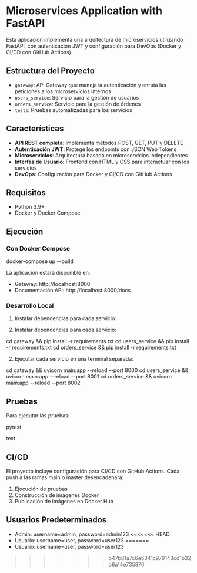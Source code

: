 # Microservices Application with FastAPI

Esta aplicación implementa una arquitectura de microservicios utilizando FastAPI, con autenticación JWT y configuración para DevOps (Docker y CI/CD con GitHub Actions).

## Estructura del Proyecto

- `gateway`: API Gateway que maneja la autenticación y enruta las peticiones a los microservicios internos
- `users_service`: Servicio para la gestión de usuarios
- `orders_service`: Servicio para la gestión de órdenes
- `tests`: Pruebas automatizadas para los servicios

## Características

- **API REST completa**: Implementa métodos POST, GET, PUT y DELETE
- **Autenticación JWT**: Protege los endpoints con JSON Web Tokens
- **Microservicios**: Arquitectura basada en microservicios independientes
- **Interfaz de Usuario**: Frontend con HTML y CSS para interactuar con los servicios
- **DevOps**: Configuración para Docker y CI/CD con GitHub Actions

## Requisitos

- Python 3.9+
- Docker y Docker Compose

## Ejecución

### Con Docker Compose

docker-compose up --build


La aplicación estará disponible en:
- Gateway: http://localhost:8000
- Documentación API: http://localhost:8000/docs

### Desarrollo Local

1. Instalar dependencias para cada servicio:


1. Instalar dependencias para cada servicio:

cd gateway && pip install -r requirements.txt
cd users_service && pip install -r requirements.txt
cd orders_service && pip install -r requirements.txt


2. Ejecutar cada servicio en una terminal separada:

cd gateway && uvicorn main:app --reload --port 8000
cd users_service && uvicorn main:app --reload --port 8001
cd orders_service && uvicorn main:app --reload --port 8002



## Pruebas

Para ejecutar las pruebas:

pytest

text

## CI/CD

El proyecto incluye configuración para CI/CD con GitHub Actions. Cada push a las ramas main o master desencadenará:
1. Ejecución de pruebas
2. Construcción de imágenes Docker
3. Publicación de imágenes en Docker Hub

## Usuarios Predeterminados

- Admin: username=admin, password=admin123
<<<<<<< HEAD
- Usuario: username=user, password=user123
=======
- Usuario: username=user, password=user123
>>>>>>> b47b81a7c6e6341c979143cd1b32b6a14e735876
